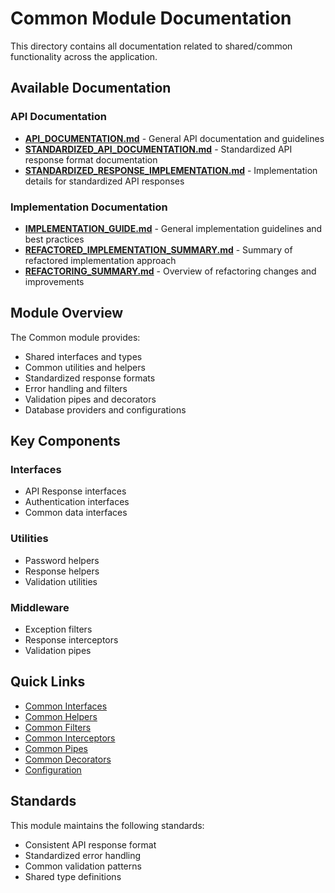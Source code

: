 # Common Module Documentation

This directory contains all documentation related to shared/common functionality across the application.

## Available Documentation

### API Documentation

- **[API_DOCUMENTATION.md](./API_DOCUMENTATION.md)** - General API documentation and guidelines
- **[STANDARDIZED_API_DOCUMENTATION.md](./STANDARDIZED_API_DOCUMENTATION.md)** - Standardized API response format documentation
- **[STANDARDIZED_RESPONSE_IMPLEMENTATION.md](./STANDARDIZED_RESPONSE_IMPLEMENTATION.md)** - Implementation details for standardized API responses

### Implementation Documentation

- **[IMPLEMENTATION_GUIDE.md](./IMPLEMENTATION_GUIDE.md)** - General implementation guidelines and best practices
- **[REFACTORED_IMPLEMENTATION_SUMMARY.md](./REFACTORED_IMPLEMENTATION_SUMMARY.md)** - Summary of refactored implementation approach
- **[REFACTORING_SUMMARY.md](./REFACTORING_SUMMARY.md)** - Overview of refactoring changes and improvements

## Module Overview

The Common module provides:

- Shared interfaces and types
- Common utilities and helpers
- Standardized response formats
- Error handling and filters
- Validation pipes and decorators
- Database providers and configurations

## Key Components

### Interfaces

- API Response interfaces
- Authentication interfaces
- Common data interfaces

### Utilities

- Password helpers
- Response helpers
- Validation utilities

### Middleware

- Exception filters
- Response interceptors
- Validation pipes

## Quick Links

- [Common Interfaces](../interfaces/)
- [Common Helpers](../helpers/)
- [Common Filters](../filters/)
- [Common Interceptors](../interceptors/)
- [Common Pipes](../pipes/)
- [Common Decorators](../decorators/)
- [Configuration](../config/)

## Standards

This module maintains the following standards:

- Consistent API response format
- Standardized error handling
- Common validation patterns
- Shared type definitions
